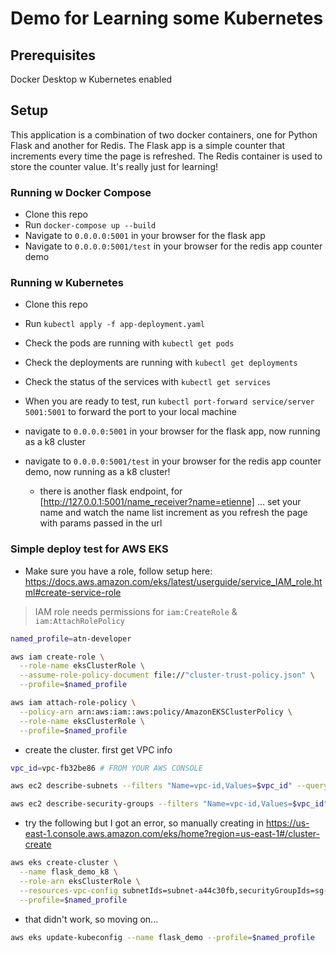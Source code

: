 # Demo for Learning some Kubernetes

## Prerequisites
Docker Desktop w Kubernetes enabled

## Setup

This application is a combination of two docker containers, one for Python Flask and another for Redis. The Flask app is a simple counter that increments every time the page is refreshed. The Redis container is used to store the counter value. It's really just for learning!

### Running w Docker Compose

- Clone this repo
- Run `docker-compose up --build`
- Navigate to `0.0.0.0:5001` in your browser for the flask app
- Navigate to `0.0.0.0:5001/test` in your browser for the redis app counter demo

### Running w Kubernetes

- Clone this repo
- Run `kubectl apply -f app-deployment.yaml`
- Check the pods are running with `kubectl get pods`
- Check the deployments are running with `kubectl get deployments`
- Check the status of the services with `kubectl get services`

- When you are ready to test, run `kubectl port-forward service/server 5001:5001` to forward the port to your local machine

- navigate to `0.0.0.0:5001` in your browser for the flask app, now running as a k8 cluster
- navigate to `0.0.0.0:5001/test` in your browser for the redis app counter demo, now running as a k8 cluster!
    - there is another flask endpoint, for [http://127.0.0.1:5001/name_receiver?name=etienne] ... set your name and watch the name list increment as you refresh the page with params passed in the url

### Simple deploy test for AWS EKS

- Make sure you have a role, follow setup here: https://docs.aws.amazon.com/eks/latest/userguide/service_IAM_role.html#create-service-role

> IAM role needs permissions for `iam:CreateRole` & `iam:AttachRolePolicy`

```bash
named_profile=atn-developer

aws iam create-role \
  --role-name eksClusterRole \
  --assume-role-policy-document file://"cluster-trust-policy.json" \
  --profile=$named_profile

aws iam attach-role-policy \
  --policy-arn arn:aws:iam::aws:policy/AmazonEKSClusterPolicy \
  --role-name eksClusterRole \
  --profile=$named_profile
```

- create the cluster. first get VPC info

```bash
vpc_id=vpc-fb32be86 # FROM YOUR AWS CONSOLE

aws ec2 describe-subnets --filters "Name=vpc-id,Values=$vpc_id" --query "Subnets[*].SubnetId" --output text --profile=$named_profile

aws ec2 describe-security-groups --filters "Name=vpc-id,Values=$vpc_id" --query "SecurityGroups[*].GroupId" --output text --profile=$named_profile
```

- try the following but I got an error, so manually creating in https://us-east-1.console.aws.amazon.com/eks/home?region=us-east-1#/cluster-create

```bash
aws eks create-cluster \
  --name flask_demo_k8 \
  --role-arn eksClusterRole \
  --resources-vpc-config subnetIds=subnet-a44c30fb,securityGroupIds=sg-88780d8a \
  --profile=$named_profile
```

- that didn't work, so moving on...

```bash
aws eks update-kubeconfig --name flask_demo --profile=$named_profile
```
```